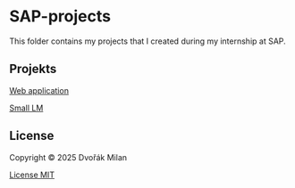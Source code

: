 # SAP-projects

This folder contains my projects that I created during my internship at SAP.

## Projekts

[Web application](./Web%20application/README.md)

[Small LM](./Small%20LM/README.md)

## License

Copyright © 2025 Dvořák Milan

[License MIT](./LICENSE)
